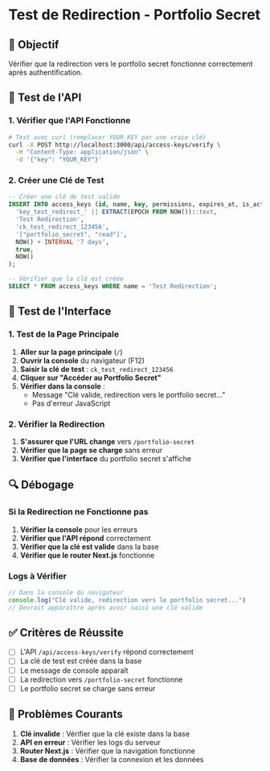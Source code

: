 # Test de Redirection - Portfolio Secret

## 🎯 Objectif
Vérifier que la redirection vers le portfolio secret fonctionne correctement après authentification.

## 🚀 Test de l'API

### 1. Vérifier que l'API Fonctionne
```bash
# Test avec curl (remplacer YOUR_KEY par une vraie clé)
curl -X POST http://localhost:3000/api/access-keys/verify \
  -H "Content-Type: application/json" \
  -d '{"key": "YOUR_KEY"}'
```

### 2. Créer une Clé de Test
```sql
-- Créer une clé de test valide
INSERT INTO access_keys (id, name, key, permissions, expires_at, is_active, created_at) VALUES (
  'key_test_redirect_' || EXTRACT(EPOCH FROM NOW())::text,
  'Test Redirection',
  'ck_test_redirect_123456',
  '["portfolio_secret", "read"]',
  NOW() + INTERVAL '7 days',
  true,
  NOW()
);

-- Vérifier que la clé est créée
SELECT * FROM access_keys WHERE name = 'Test Redirection';
```

## 🧪 Test de l'Interface

### 1. Test de la Page Principale
1. **Aller sur la page principale** (`/`)
2. **Ouvrir la console** du navigateur (F12)
3. **Saisir la clé de test** : `ck_test_redirect_123456`
4. **Cliquer sur "Accéder au Portfolio Secret"**
5. **Vérifier dans la console** :
   - Message "Clé valide, redirection vers le portfolio secret..."
   - Pas d'erreur JavaScript

### 2. Vérifier la Redirection
1. **S'assurer que l'URL change** vers `/portfolio-secret`
2. **Vérifier que la page se charge** sans erreur
3. **Vérifier que l'interface** du portfolio secret s'affiche

## 🔍 Débogage

### Si la Redirection ne Fonctionne pas

1. **Vérifier la console** pour les erreurs
2. **Vérifier que l'API répond** correctement
3. **Vérifier que la clé est valide** dans la base
4. **Vérifier que le router Next.js** fonctionne

### Logs à Vérifier

```javascript
// Dans la console du navigateur
console.log("Clé valide, redirection vers le portfolio secret...")
// Devrait apparaître après avoir saisi une clé valide
```

## ✅ Critères de Réussite

- [ ] L'API `/api/access-keys/verify` répond correctement
- [ ] La clé de test est créée dans la base
- [ ] Le message de console apparaît
- [ ] La redirection vers `/portfolio-secret` fonctionne
- [ ] Le portfolio secret se charge sans erreur

## 🚨 Problèmes Courants

1. **Clé invalide** : Vérifier que la clé existe dans la base
2. **API en erreur** : Vérifier les logs du serveur
3. **Router Next.js** : Vérifier que la navigation fonctionne
4. **Base de données** : Vérifier la connexion et les données

